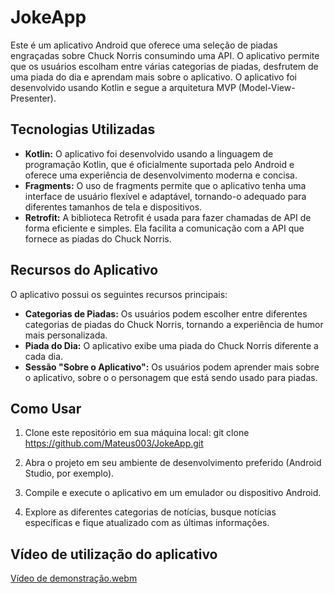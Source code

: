 # JokeApp

Este é um aplicativo Android que oferece uma seleção de piadas engraçadas sobre Chuck Norris consumindo uma API. O aplicativo permite que os usuários escolham entre várias categorias de piadas, desfrutem de uma piada do dia e aprendam mais sobre o aplicativo. O aplicativo foi desenvolvido usando Kotlin e segue a arquitetura MVP (Model-View-Presenter).

## Tecnologias Utilizadas

- **Kotlin:** O aplicativo foi desenvolvido usando a linguagem de programação Kotlin, que é oficialmente suportada pelo Android e oferece uma experiência de desenvolvimento moderna e concisa.
- **Fragments:** O uso de fragments permite que o aplicativo tenha uma interface de usuário flexível e adaptável, tornando-o adequado para diferentes tamanhos de tela e dispositivos.
- **Retrofit:** A biblioteca Retrofit é usada para fazer chamadas de API de forma eficiente e simples. Ela facilita a comunicação com a API que fornece as piadas do Chuck Norris.
## Recursos do Aplicativo

O aplicativo possui os seguintes recursos principais:

- **Categorias de Piadas:** Os usuários podem escolher entre diferentes categorias de piadas do Chuck Norris, tornando a experiência de humor mais personalizada.
- **Piada do Dia:** O aplicativo exibe uma piada do Chuck Norris diferente a cada dia.
- **Sessão "Sobre o Aplicativo":** Os usuários podem aprender mais sobre o aplicativo, sobre o o personagem que está sendo usado para piadas.

## Como Usar

1. Clone este repositório em sua máquina local: git clone https://github.com/Mateus003/JokeApp.git

2. Abra o projeto em seu ambiente de desenvolvimento preferido (Android Studio, por exemplo).

3. Compile e execute o aplicativo em um emulador ou dispositivo Android.

4. Explore as diferentes categorias de notícias, busque notícias específicas e fique atualizado com as últimas informações.

## Vídeo de utilização do aplicativo
[Vídeo de demonstração.webm](https://github.com/Mateus003/JokeApp/assets/102229622/e5918a7d-0335-446c-aa3c-4627855210fd)


